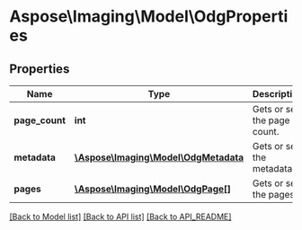 # Aspose\Imaging\Model\OdgProperties

## Properties
Name | Type | Description | Notes
------------ | ------------- | ------------- | -------------
**page_count** | **int** | Gets or sets the page count. | 
**metadata** | [**\Aspose\Imaging\Model\OdgMetadata**](OdgMetadata.md) | Gets or sets the metadata. | [optional] 
**pages** | [**\Aspose\Imaging\Model\OdgPage[]**](OdgPage.md) | Gets or sets the pages. | [optional] 

[[Back to Model list]](API_README.md#documentation-for-models) [[Back to API list]](API_README.md#documentation-for-api-endpoints) [[Back to API_README]](API_README.md)

